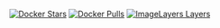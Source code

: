 
[![Docker Stars](https://img.shields.io/docker/stars/tuki0918/docker-fluentd.svg?maxAge=2592000)]()
[![Docker Pulls](https://img.shields.io/docker/pulls/tuki0918/docker-fluentd.svg?maxAge=2592000)]()
[![ImageLayers Layers](https://img.shields.io/imagelayers/layers/tuki0918/docker-fluentd/latest.svg?maxAge=2592000)]()
